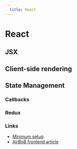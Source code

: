 ```yaml
---
  title: React
---
```


# React

## JSX

## Client-side rendering

## State Management

### Callbacks

### Redux

### Links

- [Minimum setup](http://krasimirtsonev.com/blog/article/The-bare-minimum-to-work-with-React)
- [AirBnB frontend article](https://medium.com/airbnb-engineering/rearchitecting-airbnbs-frontend-5e213efc24d2)
